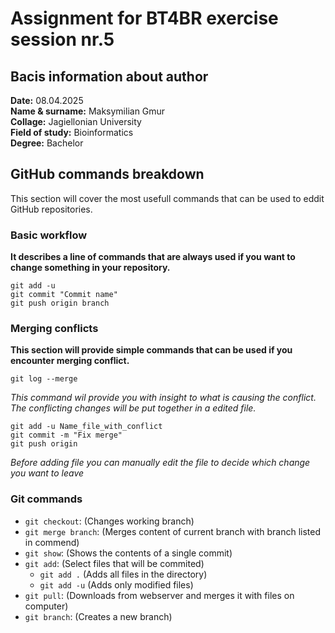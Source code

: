 # Assignment for BT4BR exercise session nr.5

## Bacis information about author
**Date:** 08.04.2025<br>
**Name & surname:** Maksymilian Gmur<br>
**Collage:** Jagiellonian University<br>
**Field of study:** Bioinformatics<br>
**Degree:** Bachelor<br>

## GitHub commands breakdown
This section will cover the most usefull commands that can be used to eddit GitHub repositories.
### Basic workflow
**It describes a line of commands that are always used if you want to change something in your repository.**<br> 
```
git add -u
git commit "Commit name"
git push origin branch
```
### Merging conflicts 
**This section will provide simple commands that can be used if you encounter merging conflict.**<br>
```
git log --merge
```
*This command wil provide you with insight to  what is causing the conflict.*
*The conflicting changes will be put together in a edited file.*<br>
```
git add -u Name_file_with_conflict
git commit -m "Fix merge"
git push origin
```
*Before adding file you can manually edit the file to decide which change you want to leave*
### Git commands
- `git checkout`: (Changes working branch)
- `git merge branch`: (Merges content of current branch with branch listed in commend)
- `git show`: (Shows the contents of a single commit)
- `git add`: (Select files that will be commited)
	- `git add .` (Adds all files in the directory)
	- `git add -u` (Adds only modified files)
- `git pull`: (Downloads from webserver and merges it with files on computer)
- `git branch`: (Creates a new branch)
